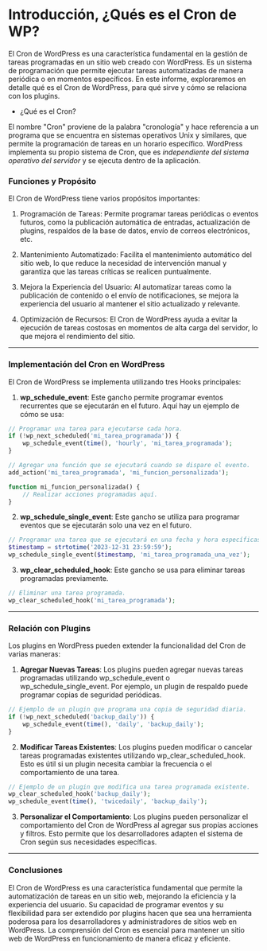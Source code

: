 # Introducción, ¿Qués es el Cron de WP?
El Cron de WordPress es una característica fundamental en la gestión de tareas programadas en un sitio web creado con WordPress. Es un sistema de programación que permite ejecutar tareas automatizadas de manera periódica o en momentos específicos. En este informe, exploraremos en detalle qué es el Cron de WordPress, para qué sirve y cómo se relaciona con los plugins.

+ ¿Qué es el Cron?

El nombre "Cron" proviene de la palabra "cronología" y hace referencia a un programa que se encuentra en sistemas operativos Unix y similares, que permite la programación de tareas en un horario específico. WordPress implementa su propio sistema de Cron, que es *independiente del sistema operativo del servidor* y se ejecuta dentro de la aplicación.

### Funciones y Propósito
El Cron de WordPress tiene varios propósitos importantes:

1. Programación de Tareas: Permite programar tareas periódicas o eventos futuros, como la publicación automática de entradas, actualización de plugins, respaldos de la base de datos, envío de correos electrónicos, etc.

2. Mantenimiento Automatizado: Facilita el mantenimiento automático del sitio web, lo que reduce la necesidad de intervención manual y garantiza que las tareas críticas se realicen puntualmente.

3. Mejora la Experiencia del Usuario: Al automatizar tareas como la publicación de contenido o el envío de notificaciones, se mejora la experiencia del usuario al mantener el sitio actualizado y relevante.

4. Optimización de Recursos: El Cron de WordPress ayuda a evitar la ejecución de tareas costosas en momentos de alta carga del servidor, lo que mejora el rendimiento del sitio.
---
### Implementación del Cron en WordPress
El Cron de WordPress se implementa utilizando tres Hooks principales:

1. **wp_schedule_event**: Este gancho permite programar eventos recurrentes que se ejecutarán en el futuro. Aquí hay un ejemplo de cómo se usa:

``` php
// Programar una tarea para ejecutarse cada hora.
if (!wp_next_scheduled('mi_tarea_programada')) {
    wp_schedule_event(time(), 'hourly', 'mi_tarea_programada');
}

// Agregar una función que se ejecutará cuando se dispare el evento.
add_action('mi_tarea_programada', 'mi_funcion_personalizada');

function mi_funcion_personalizada() {
    // Realizar acciones programadas aquí.
}

```
2. **wp_schedule_single_event**: Este gancho se utiliza para programar eventos que se ejecutarán solo una vez en el futuro.

``` php
// Programar una tarea que se ejecutará en una fecha y hora específicas.
$timestamp = strtotime('2023-12-31 23:59:59');
wp_schedule_single_event($timestamp, 'mi_tarea_programada_una_vez');
```
3. **wp_clear_scheduled_hook**: Este gancho se usa para eliminar tareas programadas previamente.

``` php
// Eliminar una tarea programada.
wp_clear_scheduled_hook('mi_tarea_programada');
```
---
### Relación con Plugins
Los plugins en WordPress pueden extender la funcionalidad del Cron de varias maneras:

1. **Agregar Nuevas Tareas**: Los plugins pueden agregar nuevas tareas programadas utilizando wp_schedule_event o wp_schedule_single_event. Por ejemplo, un plugin de respaldo puede programar copias de seguridad periódicas.

``` php
// Ejemplo de un plugin que programa una copia de seguridad diaria.
if (!wp_next_scheduled('backup_daily')) {
    wp_schedule_event(time(), 'daily', 'backup_daily');
}
```

2. **Modificar Tareas Existentes**: Los plugins pueden modificar o cancelar tareas programadas existentes utilizando wp_clear_scheduled_hook. Esto es útil si un plugin necesita cambiar la frecuencia o el comportamiento de una tarea.

``` php
// Ejemplo de un plugin que modifica una tarea programada existente.
wp_clear_scheduled_hook('backup_daily');
wp_schedule_event(time(), 'twicedaily', 'backup_daily');
```
3. **Personalizar el Comportamiento**: Los plugins pueden personalizar el comportamiento del Cron de WordPress al agregar sus propias acciones y filtros. Esto permite que los desarrolladores adapten el sistema de Cron según sus necesidades específicas.
---
### Conclusiones
El Cron de WordPress es una característica fundamental que permite la automatización de tareas en un sitio web, mejorando la eficiencia y la experiencia del usuario. Su capacidad de programar eventos y su flexibilidad para ser extendido por plugins hacen que sea una herramienta poderosa para los desarrolladores y administradores de sitios web en WordPress. La comprensión del Cron es esencial para mantener un sitio web de WordPress en funcionamiento de manera eficaz y eficiente.